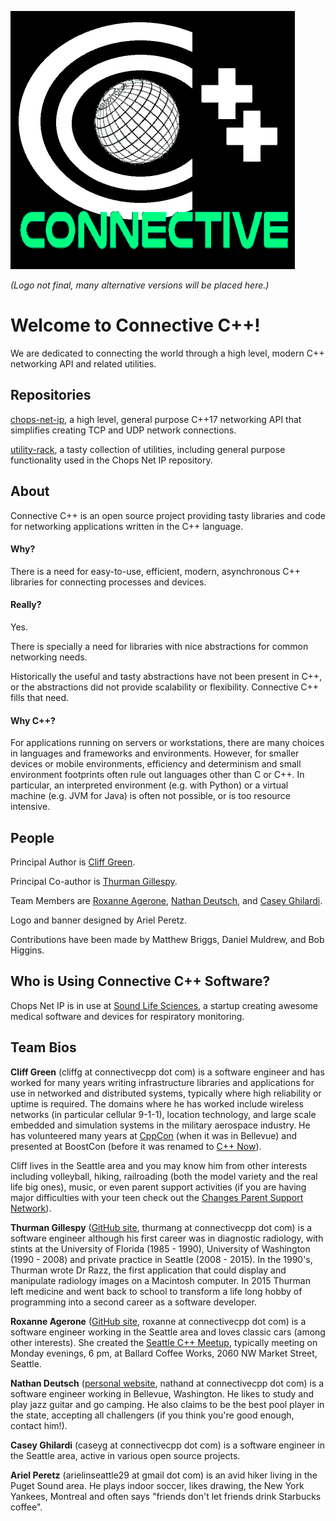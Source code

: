 ![Test Logo](images/connective_logo_01_30_2020.png)

*(Logo not final, many alternative versions will be placed here.)*

# Welcome to Connective C++!

We are dedicated to connecting the world through a high level, modern C++ networking API and related utilities.

## Repositories

[chops-net-ip](https://connectivecpp.github.io/chops-net-ip), a high level, general purpose C++17 networking API that simplifies creating TCP and UDP network connections.

[utility-rack](https://connectivecpp.github.io/utility-rack), a tasty collection of utilities, including general purpose functionality used in the Chops Net IP repository.

## About

Connective C++ is an open source project providing tasty libraries and code for networking applications written in the C++ language.

#### Why?

There is a need for easy-to-use, efficient, modern, asynchronous C++ libraries for connecting processes and devices.

#### Really?

Yes.

There is specially a need for libraries with nice abstractions for common networking needs.

Historically the useful and tasty abstractions have not been present in C++, or the abstractions did not provide scalability or flexibility. Connective C++ fills that need.

#### Why C++? 

For applications running on servers or workstations, there are many choices in languages and frameworks and environments. However, for smaller devices or mobile environments, efficiency and determinism and small environment footprints often rule out languages other than C or C++. In particular, an interpreted environment (e.g. with Python) or a virtual machine (e.g. JVM for Java) is often not possible, or is too resource intensive.

## People

Principal Author is [Cliff Green](https://github.com/cliffg-softwarelibre).

Principal Co-author is [Thurman Gillespy](https://tgill880.github.io).

Team Members are [Roxanne Agerone](https://github.com/oxenran), [Nathan Deutsch](https://github.com/n-deutsch), and [Casey Ghilardi](https://github.com/Crghilardi).

Logo and banner designed by Ariel Peretz.

Contributions have been made by Matthew Briggs, Daniel Muldrew, and Bob Higgins.

## Who is Using Connective C++ Software?

Chops Net IP is in use at [Sound Life Sciences](https://www.soundlifesci.com/), a startup creating awesome medical software and devices for respiratory monitoring.

## Team Bios

**Cliff Green** (cliffg at connectivecpp dot com) is a software engineer and has worked for many years writing infrastructure libraries and applications for use in networked and distributed systems, typically where high reliability or uptime is required. The domains where he has worked include wireless networks (in particular cellular 9-1-1), location technology, and large scale embedded and simulation systems in the military aerospace industry. He has volunteered many years at [CppCon](https://cppcon.org/) (when it was in Bellevue) and presented at BoostCon (before it was renamed to [C++ Now](http://cppnow.org/)).

Cliff lives in the Seattle area and you may know him from other interests including volleyball, hiking, railroading (both the model variety and the real life big ones), music, or even parent support activities (if you are having major difficulties with your teen check out the [Changes Parent Support Network](http://cpsn.org)).

**Thurman Gillespy** ([GitHub site](https://tgill880.github.io/), thurmang at connectivecpp dot com) is a software engineer although his first career was in diagnostic radiology, with stints at the University of Florida (1985 - 1990), University of Washington (1990 - 2008) and private practice in Seattle (2008 - 2015). In the 1990's, Thurman wrote Dr Razz, the first application that could display and manipulate radiology images on a Macintosh computer. In 2015 Thurman left medicine and went back to school to transform a life long hobby of programming into a second career as a software developer.

**Roxanne Agerone** ([GitHub site](https://github.com/oxenran), roxanne at connectivecpp dot com) is a software engineer working in the Seattle area and loves classic cars (among other interests). She created the [Seattle C++ Meetup](https://www.meetup.com/Seattle-C-Meetup), typically meeting on Monday evenings, 6 pm, at Ballard Coffee Works, 2060 NW Market Street, Seattle.

**Nathan Deutsch** ([personal website](http://www.nathandeutsch.com), nathand at connectivecpp dot com) is a software engineer working in Bellevue, Washington. He likes to study and play jazz guitar and go camping. He also claims to be the best pool player in the state, accepting all challengers (if you think you're good enough, contact him!).

**Casey Ghilardi** (caseyg at connectivecpp dot com) is a software engineer in the Seattle area, active in various open source projects. 

**Ariel Peretz** (arielinseattle29 at gmail dot com) is an avid hiker living in the Puget Sound area. He plays indoor soccer, likes drawing, the New York Yankees, Montreal and often says "friends don't let friends drink Starbucks coffee".
